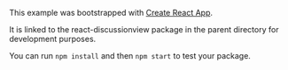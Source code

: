This example was bootstrapped with [Create React App](https://github.com/facebook/create-react-app).

It is linked to the react-discussionview package in the parent directory for development purposes.

You can run `npm install` and then `npm start` to test your package.
